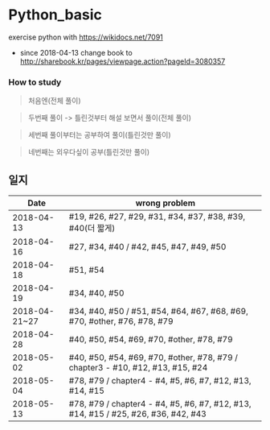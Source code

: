 # Python_basic
exercise python with https://wikidocs.net/7091
* since 2018-04-13 change book to http://sharebook.kr/pages/viewpage.action?pageId=3080357 

### How to study
> 처음엔(전체 풀이)

> 두번째 풀이 -> 틀린것부터 해설 보면서 풀이(전체 풀이)

> 세번째 풀이부터는 공부하여 풀이(틀린것만 풀이)

> 네번째는 외우다싶이 공부(틀린것만 풀이)



## 일지
|     Date      |   wrong problem  |
| ------------- | ------------- |
| 2018-04-13  | #19, #26, #27, #29, #31, #34, #37, #38, #39, #40(더 짧게)  |
| 2018-04-16  | #27, #34, #40 / #42, #45, #47, #49, #50 |
| 2018-04-18  | #51, #54 |
| 2018-04-19  | #34, #40, #50 |
| 2018-04-21~27  | #34, #40, #50 / #51, #54, #64, #67, #68, #69, #70, #other, #76, #78, #79 |
| 2018-04-28 | #40, #50, #54, #69, #70, #other, #78, #79 |
| 2018-05-02 |  #40, #50, #54, #69, #70, #other, #78, #79 / chapter3 - #10, #12, #13, #15, #24 |
| 2018-05-04 | #78, #79 / chapter4 - #4, #5, #6, #7, #12, #13, #14, #15
| 2018-05-13 | #78, #79 / chapter4 - #4, #5, #6, #7, #12, #13, #14, #15 / #25, #26, #36, #42, #43
